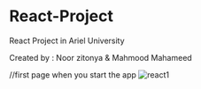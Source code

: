 # React-Project
React Project in Ariel University

Created by : Noor zitonya & Mahmood Mahameed


//first page when you start the app
![react1](https://user-images.githubusercontent.com/106157326/218789662-b72bb14c-040a-42e0-b999-9aa41ab9a424.png)

